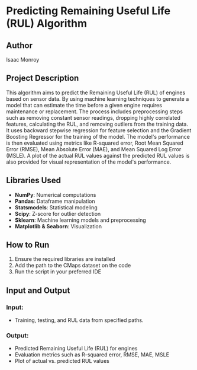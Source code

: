 # Predicting Remaining Useful Life (RUL) Algorithm

## Author 
Isaac Monroy

## Project Description
This algorithm aims to predict the Remaining Useful Life (RUL) of engines based on sensor data. By using machine learning techniques to generate a model that can estimate the time before a given engine requires maintenance or replacement. The process includes preprocessing steps such as removing constant sensor readings, dropping highly correlated features, calculating the RUL, and removing outliers from the training data. It uses backward stepwise regression for feature selection and the Gradient Boosting Regressor for the training of the model. The model's performance is then evaluated using metrics like R-squared error, Root Mean Squared Error (RMSE), Mean Absolute Error (MAE), and Mean Squared Log Error (MSLE). A plot of the actual RUL values against the predicted RUL values is also provided for visual representation of the model's performance.

## Libraries Used
- **NumPy**: Numerical computations
- **Pandas**: Dataframe manipulation
- **Statsmodels**: Statistical modeling
- **Scipy**: Z-score for outlier detection
- **Sklearn**: Machine learning models and preprocessing
- **Matplotlib & Seaborn**: Visualization

## How to Run
1. Ensure the required libraries are installed
2. Add the path to the CMaps dataset on the code
3. Run the script in your preferred IDE

## Input and Output
### Input:
- Training, testing, and RUL data from specified paths.

### Output:
- Predicted Remaining Useful Life (RUL) for engines
- Evaluation metrics such as R-squared error, RMSE, MAE, MSLE
- Plot of actual vs. predicted RUL values
